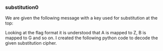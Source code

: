 ### substitution0
We are given the following message with a key used for substitution at the top: 


Looking at the flag format it is understood that A is mapped to Z, B is mapped to G and so on. I created the following python code to decode the given substitution cipher. 
